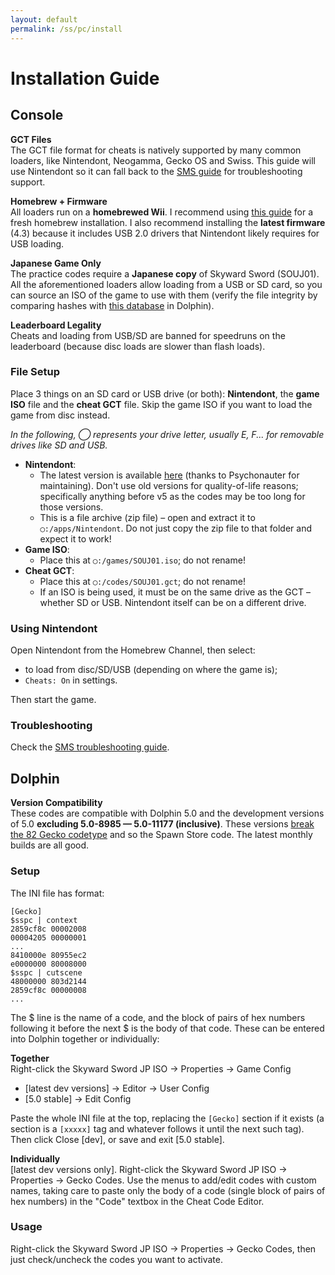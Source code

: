 ```yaml
---
layout: default
permalink: /ss/pc/install
---
```


# Installation Guide

## Console

**GCT Files**  
The GCT file format for cheats is natively supported by many common loaders, like Nintendont, Neogamma, Gecko OS and Swiss. This guide will use Nintendont so it can fall back to the [SMS guide](https://gct.zint.ch/guide) for troubleshooting support.

**Homebrew + Firmware**  
All loaders run on a **homebrewed Wii**. I recommend using [this guide](https://wii.guide) for a fresh homebrew installation. I also recommend installing the **latest firmware** (4.3) because it includes USB 2.0 drivers that Nintendont likely requires for USB loading.

**Japanese Game Only**  
The practice codes require a **Japanese copy** of Skyward Sword (SOUJ01). All the aforementioned loaders allow loading from a USB or SD card, so you can source an ISO of the game to use with them (verify the file integrity by comparing hashes with [this database](https://www.gametdb.com/) in Dolphin).

**Leaderboard Legality**  
Cheats and loading from USB/SD are banned for speedruns on the leaderboard (because disc loads are slower than flash loads).

### File Setup
Place 3 things on an SD card or USB drive (or both): **Nintendont**, the **game ISO** file and the **cheat GCT** file. Skip the game ISO if you want to load the game from disc instead.

*In the following, ◯ represents your drive letter, usually E, F... for removable drives like SD and USB.*

- **Nintendont**:
  - The latest version is available [here](https://share.zint.ch/nintendont/latest/Nintendont.zip) (thanks to Psychonauter for maintaining). Don't use old versions for quality-of-life reasons; specifically anything before v5 as the codes may be too long for those versions.
  - This is a file archive (zip file) – open and extract it to `◯:/apps/Nintendont`. Do not just copy the zip file to that folder and expect it to work!
- **Game ISO**:
  - Place this at `◯:/games/SOUJ01.iso`; do not rename!
- **Cheat GCT**:
  - Place this at `◯:/codes/SOUJ01.gct`; do not rename!
  - If an ISO is being used, it must be on the same drive as the GCT – whether SD or USB. Nintendont itself can be on a different drive.

### Using Nintendont
Open Nintendont from the Homebrew Channel, then select:
- to load from disc/SD/USB (depending on where the game is);
- `Cheats: On` in settings.

Then start the game.

### Troubleshooting
Check the [SMS troubleshooting guide](https://gct.zint.ch/guide#3).

## Dolphin

**Version Compatibility**  
These codes are compatible with Dolphin 5.0 and the development versions of 5.0 **excluding 5.0-8985 — 5.0-11177 (inclusive)**. These versions [break the 82 Gecko codetype](https://bugs.dolphin-emu.org/issues/11887) and so the Spawn Store code. The latest monthly builds are all good.

### Setup
The INI file has format:
```
[Gecko]
$sspc | context
2859cf8c 00002008
00004205 00000001
...
8410000e 80955ec2
e0000000 80008000
$sspc | cutscene
48000000 803d2144
2859cf8c 00000008
...
```
The $ line is the name of a code, and the block of pairs of hex numbers following it before the next $ is the body of that code. These can be entered into Dolphin together or individually:

**Together**  
Right-click the Skyward Sword JP ISO → Properties → Game Config
- [latest dev versions] → Editor → User Config
- [5.0 stable] → Edit Config

Paste the whole INI file at the top, replacing the `[Gecko]` section if it exists (a section is a `[xxxxx]` tag and whatever follows it until the next such tag). Then click Close \[dev\], or save and exit \[5.0 stable\].

**Individually**  
[latest dev versions only]. Right-click the Skyward Sword JP ISO → Properties → Gecko Codes. Use the menus to add/edit codes with custom names, taking care to paste only the body of a code (single block of pairs of hex numbers) in the "Code" textbox in the Cheat Code Editor.

### Usage
Right-click the Skyward Sword JP ISO → Properties → Gecko Codes, then just check/uncheck the codes you want to activate.
